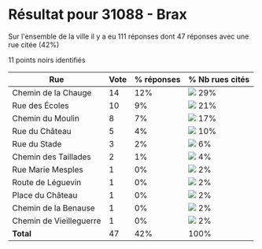 # Résultat pour 31088 - Brax

Sur l'ensemble de la ville il y a eu 111 réponses dont 47 réponses avec une rue citée (42%)

11 points noirs identifiés

| Rue | Vote | % réponses | % Nb rues cités|
|-----|------|------------|----------------|
| Chemin de la Chauge | 14 | 12% | <img src="../../img/bar_29.gif" />&nbsp;29%|
| Rue des Écoles | 10 | 9% | <img src="../../img/bar_21.gif" />&nbsp;21%|
| Chemin du Moulin | 8 | 7% | <img src="../../img/bar_17.gif" />&nbsp;17%|
| Rue du Château | 5 | 4% | <img src="../../img/bar_10.gif" />&nbsp;10%|
| Rue du Stade | 3 | 2% | <img src="../../img/bar_6.gif" />&nbsp;6%|
| Chemin des Taillades | 2 | 1% | <img src="../../img/bar_4.gif" />&nbsp;4%|
| Rue Marie Mesples | 1 | 0% | <img src="../../img/bar_2.gif" />&nbsp;2%|
| Route de Léguevin | 1 | 0% | <img src="../../img/bar_2.gif" />&nbsp;2%|
| Place du Château | 1 | 0% | <img src="../../img/bar_2.gif" />&nbsp;2%|
| Chemin de la Benause | 1 | 0% | <img src="../../img/bar_2.gif" />&nbsp;2%|
| Chemin de Vieilleguerre | 1 | 0% | <img src="../../img/bar_2.gif" />&nbsp;2%|
| **Total** | 47 | 42% | 100%|

